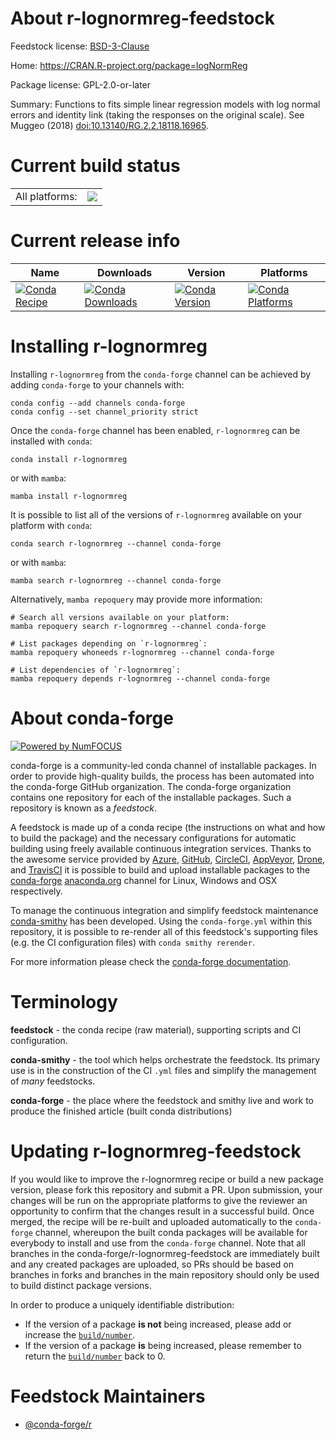 About r-lognormreg-feedstock
============================

Feedstock license: [BSD-3-Clause](https://github.com/conda-forge/r-lognormreg-feedstock/blob/main/LICENSE.txt)

Home: https://CRAN.R-project.org/package=logNormReg

Package license: GPL-2.0-or-later

Summary: Functions to fits simple linear regression models with log normal errors and identity link (taking the responses on the original scale). See Muggeo (2018) <doi:10.13140/RG.2.2.18118.16965>.

Current build status
====================


<table><tr><td>All platforms:</td>
    <td>
      <a href="https://dev.azure.com/conda-forge/feedstock-builds/_build/latest?definitionId=11139&branchName=main">
        <img src="https://dev.azure.com/conda-forge/feedstock-builds/_apis/build/status/r-lognormreg-feedstock?branchName=main">
      </a>
    </td>
  </tr>
</table>

Current release info
====================

| Name | Downloads | Version | Platforms |
| --- | --- | --- | --- |
| [![Conda Recipe](https://img.shields.io/badge/recipe-r--lognormreg-green.svg)](https://anaconda.org/conda-forge/r-lognormreg) | [![Conda Downloads](https://img.shields.io/conda/dn/conda-forge/r-lognormreg.svg)](https://anaconda.org/conda-forge/r-lognormreg) | [![Conda Version](https://img.shields.io/conda/vn/conda-forge/r-lognormreg.svg)](https://anaconda.org/conda-forge/r-lognormreg) | [![Conda Platforms](https://img.shields.io/conda/pn/conda-forge/r-lognormreg.svg)](https://anaconda.org/conda-forge/r-lognormreg) |

Installing r-lognormreg
=======================

Installing `r-lognormreg` from the `conda-forge` channel can be achieved by adding `conda-forge` to your channels with:

```
conda config --add channels conda-forge
conda config --set channel_priority strict
```

Once the `conda-forge` channel has been enabled, `r-lognormreg` can be installed with `conda`:

```
conda install r-lognormreg
```

or with `mamba`:

```
mamba install r-lognormreg
```

It is possible to list all of the versions of `r-lognormreg` available on your platform with `conda`:

```
conda search r-lognormreg --channel conda-forge
```

or with `mamba`:

```
mamba search r-lognormreg --channel conda-forge
```

Alternatively, `mamba repoquery` may provide more information:

```
# Search all versions available on your platform:
mamba repoquery search r-lognormreg --channel conda-forge

# List packages depending on `r-lognormreg`:
mamba repoquery whoneeds r-lognormreg --channel conda-forge

# List dependencies of `r-lognormreg`:
mamba repoquery depends r-lognormreg --channel conda-forge
```


About conda-forge
=================

[![Powered by
NumFOCUS](https://img.shields.io/badge/powered%20by-NumFOCUS-orange.svg?style=flat&colorA=E1523D&colorB=007D8A)](https://numfocus.org)

conda-forge is a community-led conda channel of installable packages.
In order to provide high-quality builds, the process has been automated into the
conda-forge GitHub organization. The conda-forge organization contains one repository
for each of the installable packages. Such a repository is known as a *feedstock*.

A feedstock is made up of a conda recipe (the instructions on what and how to build
the package) and the necessary configurations for automatic building using freely
available continuous integration services. Thanks to the awesome service provided by
[Azure](https://azure.microsoft.com/en-us/services/devops/), [GitHub](https://github.com/),
[CircleCI](https://circleci.com/), [AppVeyor](https://www.appveyor.com/),
[Drone](https://cloud.drone.io/welcome), and [TravisCI](https://travis-ci.com/)
it is possible to build and upload installable packages to the
[conda-forge](https://anaconda.org/conda-forge) [anaconda.org](https://anaconda.org/)
channel for Linux, Windows and OSX respectively.

To manage the continuous integration and simplify feedstock maintenance
[conda-smithy](https://github.com/conda-forge/conda-smithy) has been developed.
Using the ``conda-forge.yml`` within this repository, it is possible to re-render all of
this feedstock's supporting files (e.g. the CI configuration files) with ``conda smithy rerender``.

For more information please check the [conda-forge documentation](https://conda-forge.org/docs/).

Terminology
===========

**feedstock** - the conda recipe (raw material), supporting scripts and CI configuration.

**conda-smithy** - the tool which helps orchestrate the feedstock.
                   Its primary use is in the construction of the CI ``.yml`` files
                   and simplify the management of *many* feedstocks.

**conda-forge** - the place where the feedstock and smithy live and work to
                  produce the finished article (built conda distributions)


Updating r-lognormreg-feedstock
===============================

If you would like to improve the r-lognormreg recipe or build a new
package version, please fork this repository and submit a PR. Upon submission,
your changes will be run on the appropriate platforms to give the reviewer an
opportunity to confirm that the changes result in a successful build. Once
merged, the recipe will be re-built and uploaded automatically to the
`conda-forge` channel, whereupon the built conda packages will be available for
everybody to install and use from the `conda-forge` channel.
Note that all branches in the conda-forge/r-lognormreg-feedstock are
immediately built and any created packages are uploaded, so PRs should be based
on branches in forks and branches in the main repository should only be used to
build distinct package versions.

In order to produce a uniquely identifiable distribution:
 * If the version of a package **is not** being increased, please add or increase
   the [``build/number``](https://docs.conda.io/projects/conda-build/en/latest/resources/define-metadata.html#build-number-and-string).
 * If the version of a package **is** being increased, please remember to return
   the [``build/number``](https://docs.conda.io/projects/conda-build/en/latest/resources/define-metadata.html#build-number-and-string)
   back to 0.

Feedstock Maintainers
=====================

* [@conda-forge/r](https://github.com/orgs/conda-forge/teams/r/)

